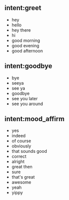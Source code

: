 ## intent:greet
- hey
- hello
- hey there
- hi
- good morning
- good evening
- good afternoon

## intent:goodbye
- bye
- seeya
- see ya
- goodbye
- see you later
- see you around

## intent:mood_affirm
- yes
- indeed
- of course
- obviously
- that sounds good
- correct
- alright
- great then
- sure
- that's great
- awesome
- yeah
- yippy

